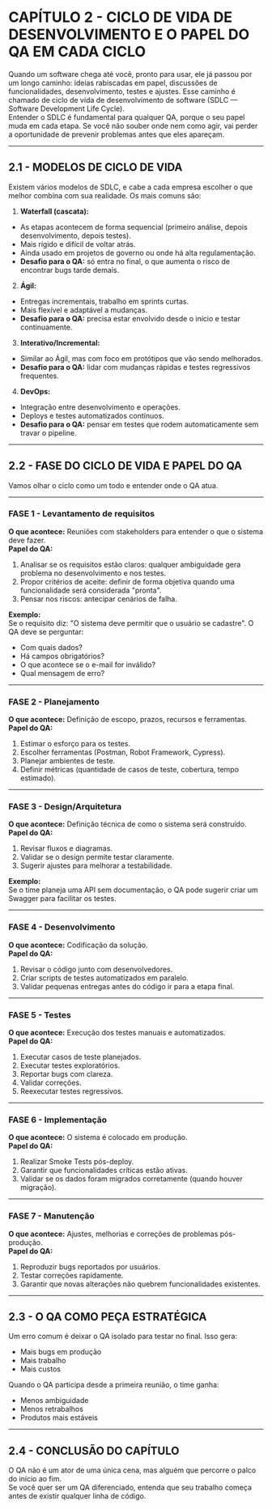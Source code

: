 # CAPÍTULO 2 - CICLO DE VIDA DE DESENVOLVIMENTO E O PAPEL DO QA EM CADA CICLO

Quando um software chega até você, pronto para usar, ele já passou por um longo caminho: ideias rabiscadas em papel, discussões de funcionalidades, desenvolvimento, testes e ajustes. Esse caminho é chamado de ciclo de vida de desenvolvimento de software (SDLC — Software Development Life Cycle).  
Entender o SDLC é fundamental para qualquer QA, porque o seu papel muda em cada etapa. Se você não souber onde nem como agir, vai perder a oportunidade de prevenir problemas antes que eles apareçam.

---

## 2.1 - MODELOS DE CICLO DE VIDA

Existem vários modelos de SDLC, e cabe a cada empresa escolher o que melhor combina com sua realidade. Os mais comuns são:  

1. **Waterfall (cascata):**  
- As etapas acontecem de forma sequencial (primeiro análise, depois desenvolvimento, depois testes).  
- Mais rígido e difícil de voltar atrás.  
- Ainda usado em projetos de governo ou onde há alta regulamentação.  
- **Desafio para o QA:** só entra no final, o que aumenta o risco de encontrar bugs tarde demais.

2. **Ágil:**  
- Entregas incrementais, trabalho em sprints curtas.  
- Mais flexível e adaptável a mudanças.  
- **Desafio para o QA:** precisa estar envolvido desde o início e testar continuamente.  

3. **Interativo/Incremental:**  
- Similar ao Ágil, mas com foco em protótipos que vão sendo melhorados.  
- **Desafio para o QA:** lidar com mudanças rápidas e testes regressivos frequentes.

4. **DevOps:**  
- Integração entre desenvolvimento e operações.  
- Deploys e testes automatizados contínuos.  
- **Desafio para o QA:** pensar em testes que rodem automaticamente sem travar o pipeline.

---

## 2.2 - FASE DO CICLO DE VIDA E PAPEL DO QA

Vamos olhar o ciclo como um todo e entender onde o QA atua.

---

### FASE 1 - Levantamento de requisitos

**O que acontece:** Reuniões com stakeholders para entender o que o sistema deve fazer.  
**Papel do QA:**  
1. Analisar se os requisitos estão claros: qualquer ambiguidade gera problema no desenvolvimento e nos testes.  
2. Propor critérios de aceite: definir de forma objetiva quando uma funcionalidade será considerada "pronta".  
3. Pensar nos riscos: antecipar cenários de falha.  

**Exemplo:**  
Se o requisito diz: "O sistema deve permitir que o usuário se cadastre". O QA deve se perguntar:  
- Com quais dados?  
- Há campos obrigatórios?  
- O que acontece se o e-mail for inválido?  
- Qual mensagem de erro?

---

### FASE 2 - Planejamento

**O que acontece:** Definição de escopo, prazos, recursos e ferramentas.  
**Papel do QA:**  
1. Estimar o esforço para os testes.  
2. Escolher ferramentas (Postman, Robot Framework, Cypress).  
3. Planejar ambientes de teste.  
4. Definir métricas (quantidade de casos de teste, cobertura, tempo estimado).

---

### FASE 3 - Design/Arquitetura

**O que acontece:** Definição técnica de como o sistema será construído.  
**Papel do QA:**  
1. Revisar fluxos e diagramas.  
2. Validar se o design permite testar claramente.  
3. Sugerir ajustes para melhorar a testabilidade.

**Exemplo:**  
Se o time planeja uma API sem documentação, o QA pode sugerir criar um Swagger para facilitar os testes.

---

### FASE 4 - Desenvolvimento

**O que acontece:** Codificação da solução.  
**Papel do QA:**  
1. Revisar o código junto com desenvolvedores.  
2. Criar scripts de testes automatizados em paralelo.  
3. Validar pequenas entregas antes do código ir para a etapa final.

---

### FASE 5 - Testes

**O que acontece:** Execução dos testes manuais e automatizados.  
**Papel do QA:**  
1. Executar casos de teste planejados.  
2. Executar testes exploratórios.  
3. Reportar bugs com clareza.  
4. Validar correções.  
5. Reexecutar testes regressivos.

---

### FASE 6 - Implementação

**O que acontece:** O sistema é colocado em produção.  
**Papel do QA:**  
1. Realizar Smoke Tests pós-deploy.  
2. Garantir que funcionalidades críticas estão ativas.  
3. Validar se os dados foram migrados corretamente (quando houver migração).

---

### FASE 7 - Manutenção

**O que acontece:** Ajustes, melhorias e correções de problemas pós-produção.  
**Papel do QA:**  
1. Reproduzir bugs reportados por usuários.  
2. Testar correções rapidamente.  
3. Garantir que novas alterações não quebrem funcionalidades existentes.

---

## 2.3 - O QA COMO PEÇA ESTRATÉGICA

Um erro comum é deixar o QA isolado para testar no final. Isso gera:  
- Mais bugs em produção  
- Mais trabalho  
- Mais custos  

Quando o QA participa desde a primeira reunião, o time ganha:  
- Menos ambiguidade  
- Menos retrabalhos  
- Produtos mais estáveis

---

## 2.4 - CONCLUSÃO DO CAPÍTULO

O QA não é um ator de uma única cena, mas alguém que percorre o palco do início ao fim.  
Se você quer ser um QA diferenciado, entenda que seu trabalho começa antes de existir qualquer linha de código.
